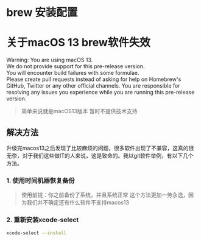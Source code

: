 # brew 安装配置


# 关于macOS 13 brew软件失效
Warning: You are using macOS 13.  
We do not provide support for this pre-release version.  
You will encounter build failures with some formulae.  
Please create pull requests instead of asking for help on Homebrew's GitHub,
Twitter or any other official channels. You are responsible for resolving
any issues you experience while you are running this
pre-release version.  
> 简单来说就是macOS13版本 暂时不提供技术支持

## 解决方法
升级完macos13之后发现了比较麻烦的问题，很多软件出现了不兼容，这真的很无奈，对于我们这些做IT的人来说，这是致命的。我以git软件举例，有以下几个方法。  
### 1. 使用时间机器恢复备份
>使用前提：你之前备份了系统，并且系统正常
这个方法更加一劳永逸，因为我们并不确定还有什么软件不支持macos13

### 2. 重新安装xcode-select
```sh
xcode-select --install
```
